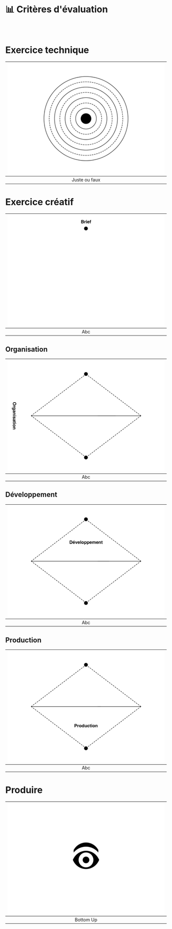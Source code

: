 # 📊 Critères d'évaluation

### &nbsp;

# Exercice technique  

|![](links/Eval28.gif) |
|:---:|
| Juste ou faux | 

# Exercice créatif  

|![](links/Eval23.gif) |
|:---:|
| Abc | 

## Organisation  

|![](links/Eval29.gif) |
|:---:|
| Abc | 

## Développement  

|![](links/Eval34.gif) |
|:---:|
| Abc | 

## Production  

|![](links/Eval39.gif) |
|:---:|
| Abc | 

# Produire  

|![](links/Eval44.gif) |
|:---:|
| Bottom Up |